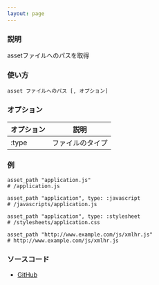 ```yaml
---
layout: page
---
```

### 説明
assetファイルへのパスを取得

### 使い方
    asset ファイルへのパス [, オプション]

### オプション

オプション | 説明
----- | --------
:type | ファイルのタイプ

### 例
    asset_path "application.js"
    # /application.js

    asset_path "application", type: :javascript
    # /javascripts/application.js

    asset_path "application", type: :stylesheet
    # /stylesheets/application.css

    asset_path "http://www.example.com/js/xmlhr.js"
    # http://www.example.com/js/xmlhr.js

### ソースコード
* [GitHub](https://github.com/rails/rails/blob/457c876b15640d79f4398c3facb8652210d7c2e0/actionview/lib/action_view/helpers/asset_url_helper.rb#L123)